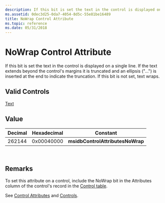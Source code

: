 ```yaml
---
description: If this bit is set the text in the control is displayed on a single line. If the text extends beyond the control's margins it is truncated and an ellipsis (&\#0034;...&\#0034;) is inserted at the end to indicate the truncation. If this bit is not set, text wraps.
ms.assetid: 0dec3d25-0da7-4054-8d5c-55e81be16489
title: NoWrap Control Attribute
ms.topic: reference
ms.date: 05/31/2018
---
```


# NoWrap Control Attribute

If this bit is set the text in the control is displayed on a single line. If the text extends beyond the control's margins it is truncated and an ellipsis ("...") is inserted at the end to indicate the truncation. If this bit is not set, text wraps.

## Valid Controls

[Text](text-control.md)

## Value



| Decimal | Hexadecimal | Constant                         |
|---------|-------------|----------------------------------|
| 262144  | 0x00040000  | **msidbControlAttributesNoWrap** |



 

## Remarks

To set this attribute on a control, include the NoWrap bit in the Attributes column of the control's record in the [Control table](control-table.md).

See [Control Attributes](control-attributes.md) and [Controls](controls.md).

 

 



